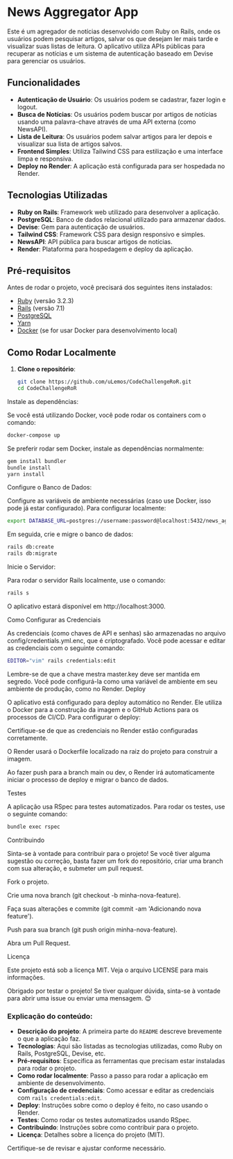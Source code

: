 # News Aggregator App

Este é um agregador de notícias desenvolvido com Ruby on Rails, onde os usuários podem pesquisar artigos, salvar os que desejam ler mais tarde e visualizar suas listas de leitura. O aplicativo utiliza APIs públicas para recuperar as notícias e um sistema de autenticação baseado em Devise para gerenciar os usuários.

## Funcionalidades

- **Autenticação de Usuário**: Os usuários podem se cadastrar, fazer login e logout.
- **Busca de Notícias**: Os usuários podem buscar por artigos de notícias usando uma palavra-chave através de uma API externa (como NewsAPI).
- **Lista de Leitura**: Os usuários podem salvar artigos para ler depois e visualizar sua lista de artigos salvos.
- **Frontend Simples**: Utiliza Tailwind CSS para estilização e uma interface limpa e responsiva.
- **Deploy no Render**: A aplicação está configurada para ser hospedada no Render.

## Tecnologias Utilizadas

- **Ruby on Rails**: Framework web utilizado para desenvolver a aplicação.
- **PostgreSQL**: Banco de dados relacional utilizado para armazenar dados.
- **Devise**: Gem para autenticação de usuários.
- **Tailwind CSS**: Framework CSS para design responsivo e simples.
- **NewsAPI**: API pública para buscar artigos de notícias.
- **Render**: Plataforma para hospedagem e deploy da aplicação.

## Pré-requisitos

Antes de rodar o projeto, você precisará dos seguintes itens instalados:

- [Ruby](https://www.ruby-lang.org/en/documentation/) (versão 3.2.3)
- [Rails](https://rubyonrails.org/) (versão 7.1)
- [PostgreSQL](https://www.postgresql.org/)
- [Yarn](https://yarnpkg.com/)
- [Docker](https://www.docker.com/) (se for usar Docker para desenvolvimento local)

## Como Rodar Localmente

1. **Clone o repositório**:

   ```bash
   git clone https://github.com/uLemos/CodeChallengeRoR.git
   cd CodeChallengeRoR
   ```

Instale as dependências:

Se você está utilizando Docker, você pode rodar os containers com o comando:

```bash
docker-compose up
```

Se preferir rodar sem Docker, instale as dependências normalmente:

```bash
gem install bundler
bundle install
yarn install
```

Configure o Banco de Dados:

Configure as variáveis de ambiente necessárias (caso use Docker, isso pode já estar configurado). Para configurar localmente:

```bash
export DATABASE_URL=postgres://username:password@localhost:5432/news_aggregator_development
```
Em seguida, crie e migre o banco de dados:

```bash
rails db:create
rails db:migrate
```


Inicie o Servidor:

Para rodar o servidor Rails localmente, use o comando:

```bash
rails s
```

O aplicativo estará disponível em http://localhost:3000.

Como Configurar as Credenciais

As credenciais (como chaves de API e senhas) são armazenadas no arquivo config/credentials.yml.enc, que é criptografado. Você pode acessar e editar as credenciais com o seguinte comando:

```bash
EDITOR="vim" rails credentials:edit
```

Lembre-se de que a chave mestra master.key deve ser mantida em segredo. Você pode configurá-la como uma variável de ambiente em seu ambiente de produção, como no Render.
Deploy

O aplicativo está configurado para deploy automático no Render. Ele utiliza o Docker para a construção da imagem e o GitHub Actions para os processos de CI/CD. Para configurar o deploy:

Certifique-se de que as credenciais no Render estão configuradas corretamente.

O Render usará o Dockerfile localizado na raiz do projeto para construir a imagem.

Ao fazer push para a branch main ou dev, o Render irá automaticamente iniciar o processo de deploy e migrar o banco de dados.

Testes

A aplicação usa RSpec para testes automatizados. Para rodar os testes, use o seguinte comando:

```bash
bundle exec rspec
```

Contribuindo

Sinta-se à vontade para contribuir para o projeto! Se você tiver alguma sugestão ou correção, basta fazer um fork do repositório, criar uma branch com sua alteração, e submeter um pull request.

Fork o projeto.

Crie uma nova branch (git checkout -b minha-nova-feature).

Faça suas alterações e commite (git commit -am 'Adicionando nova feature').

Push para sua branch (git push origin minha-nova-feature).

Abra um Pull Request.

Licença

Este projeto está sob a licença MIT. Veja o arquivo LICENSE para mais informações.

Obrigado por testar o projeto! Se tiver qualquer dúvida, sinta-se à vontade para abrir uma issue ou enviar uma mensagem. 😊


### Explicação do conteúdo:

- **Descrição do projeto**: A primeira parte do `README` descreve brevemente o que a aplicação faz.
- **Tecnologias**: Aqui são listadas as tecnologias utilizadas, como Ruby on Rails, PostgreSQL, Devise, etc.
- **Pré-requisitos**: Especifica as ferramentas que precisam estar instaladas para rodar o projeto.
- **Como rodar localmente**: Passo a passo para rodar a aplicação em ambiente de desenvolvimento.
- **Configuração de credenciais**: Como acessar e editar as credenciais com `rails credentials:edit`.
- **Deploy**: Instruções sobre como o deploy é feito, no caso usando o Render.
- **Testes**: Como rodar os testes automatizados usando RSpec.
- **Contribuindo**: Instruções sobre como contribuir para o projeto.
- **Licença**: Detalhes sobre a licença do projeto (MIT).

Certifique-se de revisar e ajustar conforme necessário.
